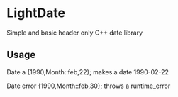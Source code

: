 # LightDate
Simple and basic header only C++ date library

## Usage

Date a {1990,Month::feb,22}; makes a date 1990-02-22

Date error {1990,Month::feb,30}; throws a runtime_error

